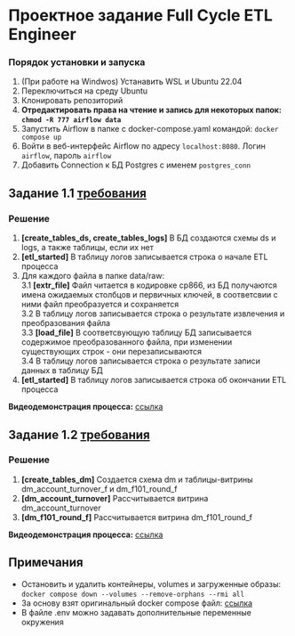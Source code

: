 # Проектное задание Full Cycle ETL Engineer

### Порядок установки и запуска
1. (При работе на Windwos) Устанавить WSL и Ubuntu 22.04
2. Переключиться на среду Ubuntu
3. Клонировать репозиторий
4. **Отредактировать права на чтение и запись для некоторых папок: `chmod -R 777 airflow data`**
5. Запустить Airflow в папке с docker-compose.yaml командой: `docker compose up`
6. Войти в веб-интерфейс Airflow по адресу `localhost:8080`. Логин `airflow`, пароль `airflow`
7. Добавить Connection к БД Postgres с именем `postgres_conn`  

## Задание 1.1 [требования](https://github.com/Evgeny-Larin/csv_to_postgres_ETL/blob/main/project_objectives/objective_1.1.pdf)
### Решение  
1. **[create_tables_ds, create_tables_logs]** В БД создаются схемы ds и logs, а также таблицы, если их нет    
2. **[etl_started]** В таблицу логов записывается строка о начале ETL процесса  
3. Для каждого файла в папке data/raw:  
3.1 **[extr_file]** Файл читается в кодировке cp866, из БД получаются имена ожидаемых столбцов и первичных ключей, в соответсвии с ними файл преобразуется и сохраняется  
3.2 В таблицу логов записывается строка о результате извлечения и преобразования файла  
3.3 **[load_file]** В соответсвующую таблицу БД записывается содержимое преобразованного файла, при изменении существующих строк - они перезаписываются  
3.4 В таблицу логов записывается строка о результате записи данных в таблицу БД  
4. **[etl_started]** В таблицу логов записывается строка об окончании ETL процесса  

**Видеодемонстрация процесса:** [ссылка](https://drive.google.com/file/d/10DpndEC5icDB0mITDhGlHNfAgIwYZkeE/view?usp=sharing) 

## Задание 1.2 [требования](https://github.com/Evgeny-Larin/csv_to_postgres_ETL/blob/main/project_objectives/objective_1.2.pdf)
### Решение
1. **[create_tables_dm]** Создается схема dm и таблицы-витрины dm_account_turnover_f и dm_f101_round_f
2. **[dm_account_turnover]** Рассчитывается витрина dm_account_turnover
3. **[dm_f101_round_f]** Рассчитывается витрина dm_f101_round_f

**Видеодемонстрация процесса:** [ссылка](https://drive.google.com/file/d/1wqge5w1zh3Lph4Y_4QBEpsBzuJIm9WO3/view?usp=sharing) 

## Примечания
+ Остановить и удалить контейнеры, volumes и загруженные образы: `docker compose down --volumes --remove-orphans --rmi all`  
+ За основу взят оригинальный docker compose файл: [ссылка](https://airflow.apache.org/docs/apache-airflow/stable/howto/docker-compose/index.html)  
+ В файле .env можно задавать дополнительные переменные окружения  
